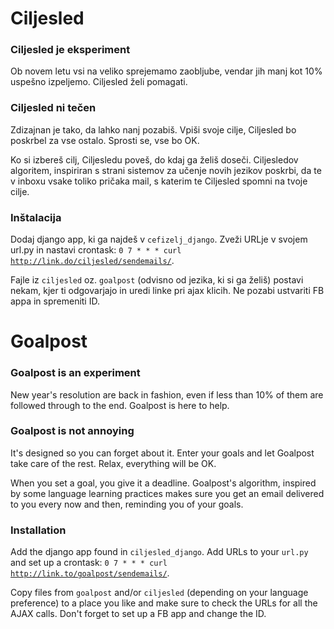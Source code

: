 Ciljesled
=========

### Ciljesled je eksperiment

Ob novem letu vsi na veliko sprejemamo zaobljube, vendar jih manj kot 10% uspešno izpeljemo. Ciljesled želi pomagati.

### Ciljesled ni tečen

Zdizajnan je tako, da lahko nanj pozabiš. Vpiši svoje cilje, Ciljesled bo poskrbel za vse ostalo. Sprosti se, vse bo OK.

Ko si izbereš cilj, Ciljesledu poveš, do kdaj ga želiš doseči. Ciljesledov algoritem, inspiriran s strani sistemov za učenje novih jezikov poskrbi, da te v inboxu vsake toliko pričaka mail, s katerim te Ciljesled spomni na tvoje cilje.

### Inštalacija

Dodaj django app, ki ga najdeš v <code>cefizelj_django</code>. Zveži URLje v svojem url.py in nastavi crontask: <code>0 7 * * * curl http://link.do/ciljesled/sendemails/</code>.

Fajle iz <code>ciljesled</code> oz. <code>goalpost</code> (odvisno od jezika, ki si ga želiš) postavi nekam, kjer ti odgovarjajo in uredi linke pri ajax klicih. Ne pozabi ustvariti FB appa in spremeniti ID.

Goalpost
========

### Goalpost is an experiment

New year's resolution are back in fashion, even if less than 10% of them are followed through to the end. Goalpost is here to help.

### Goalpost is not annoying

It's designed so you can forget about it. Enter your goals and let Goalpost take care of the rest. Relax, everything will be OK.

When you set a goal, you give it a deadline. Goalpost's algorithm, inspired by some language learning practices makes sure you get an email delivered to you every now and then, reminding you of your goals.

### Installation

Add the django app found in <code>ciljesled_django</code>. Add URLs to your <code>url.py</code> and set up a crontask: <code>0 7 * * * curl http://link.to/goalpost/sendemails/</code>.

Copy files from <code>goalpost</code> and/or <code>ciljesled</code> (depending on your language preference) to a place you like and make sure to check the URLs for all the AJAX calls. Don't forget to set up a FB app and change the ID.
